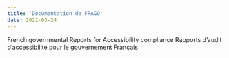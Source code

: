 ```yaml
---
title: 'Documentation de FRAGO'
date: 2022-03-24
---
```


French governmental Reports for Accessibility compliance
Rapports d’audit d’accessibilité pour le gouvernement Français
